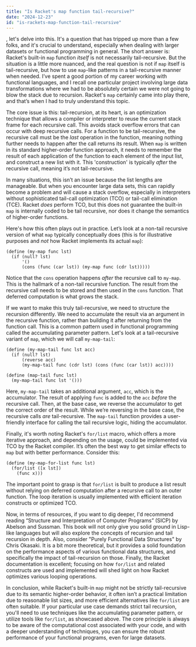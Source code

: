 ```yaml
---
title: "Is Racket's map function tail-recursive?"
date: "2024-12-23"
id: "is-rackets-map-function-tail-recursive"
---
```


, let's delve into this. It's a question that has tripped up more than a few folks, and it's crucial to understand, especially when dealing with larger datasets or functional programming in general. The short answer is: Racket's built-in `map` function *itself* is not necessarily tail-recursive. But the situation is a little more nuanced, and the real question is not if `map` itself is tail-recursive, but how to use `map`-like patterns in a tail-recursive manner when needed. I’ve spent a good portion of my career working with functional languages, and I recall one particular project involving large data transformations where we had to be absolutely certain we were not going to blow the stack due to recursion. Racket's `map` certainly came into play there, and that’s when I had to truly understand this topic.

The core issue is this: tail-recursion, at its heart, is an optimization technique that allows a compiler or interpreter to reuse the current stack frame for each recursive call. This avoids stack overflow errors that can occur with deep recursive calls. For a function to be tail-recursive, the recursive call must be the *last* operation in the function, meaning nothing further needs to happen after the call returns its result. When `map` is written in its standard higher-order function approach, it needs to remember the result of each application of the function to each element of the input list, and construct a new list with it. This 'construction' is typically *after* the recursive call, meaning it’s not tail-recursive.

In many situations, this isn’t an issue because the list lengths are manageable. But when you encounter large data sets, this can rapidly become a problem and will cause a stack overflow, especially in interpreters without sophisticated tail-call optimization (TCO) or tail-call elimination (TCE). Racket *does* perform TCO, but this does not guarantee the built-in `map` is internally coded to be tail recursive, nor does it change the semantics of higher-order functions.

Here's how this often plays out in practice. Let’s look at a non-tail recursive version of what `map` typically conceptually does (this is for illustrative purposes and *not* how Racket implements its actual `map`):

```racket
(define (my-map func lst)
  (if (null? lst)
      '()
      (cons (func (car lst)) (my-map func (cdr lst)))))
```

Notice that the `cons` operation happens *after* the recursive call to `my-map`. This is the hallmark of a non-tail recursive function. The result from the recursive call needs to be stored and then used in the `cons` function. That deferred computation is what grows the stack.

If we want to make this truly tail-recursive, we need to structure the recursion differently. We need to accumulate the result via an argument in the recursive function, rather than building it after returning from the function call. This is a common pattern used in functional programming called the accumulating parameter pattern. Let's look at a tail-recursive variant of `map`, which we will call `my-map-tail`:

```racket
(define (my-map-tail func lst acc)
  (if (null? lst)
      (reverse acc)
      (my-map-tail func (cdr lst) (cons (func (car lst)) acc))))

(define (map-tail func lst)
  (my-map-tail func lst '()))
```

Here, `my-map-tail` takes an additional argument, `acc`, which is the accumulator. The result of applying `func` is added to the `acc` *before* the recursive call. Then, at the base case, we reverse the accumulator to get the correct order of the result. While we’re reversing in the base case, the recursive calls *are* tail-recursive. The `map-tail` function provides a user-friendly interface for calling the tail recursive logic, hiding the accumulator.

Finally, it's worth noting Racket's `for/list` macro, which offers a more iterative approach, and depending on the usage, could be implemented via TCO by the Racket compiler. It’s often the best way to get similar effects to `map` but with better performance. Consider this:

```racket
(define (my-map-for-list func lst)
  (for/list ([x lst])
    (func x)))
```

The important point to grasp is that `for/list` is built to produce a list result without relying on deferred computation after a recursive call to an outer function. The loop iteration is usually implemented with efficient iteration constructs or optimized TCO.

Now, in terms of resources, if you want to dig deeper, I'd recommend reading “Structure and Interpretation of Computer Programs” (SICP) by Abelson and Sussman. This book will not only give you solid ground in Lisp-like languages but will also explore the concepts of recursion and tail recursion in depth. Also, consider "Purely Functional Data Structures" by Chris Okasaki. It is a bit more theoretical, but it provides a solid foundation on the performance aspects of various functional data structures, and specifically the impact of tail-recursion on those. Finally, the Racket documentation is excellent; focusing on how `for/list` and related constructs are used and implemented will shed light on how Racket optimizes various looping operations.

In conclusion, while Racket's built-in `map` might not be strictly tail-recursive due to its semantic higher-order behavior, it often isn’t a practical limitation due to reasonable list sizes, and more efficient alternatives like `for/list` are often suitable. If your particular use case demands strict tail recursion, you'll need to use techniques like the accumulating parameter pattern, or utilize tools like `for/list`, as showcased above. The core principle is always to be aware of the computational cost associated with your code, and with a deeper understanding of techniques, you can ensure the robust performance of your functional programs, even for large datasets.
